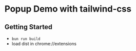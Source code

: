 # Popup Demo with tailwind-css

## Getting Started

- `bun run build`
- load dist in chrome://extensions
